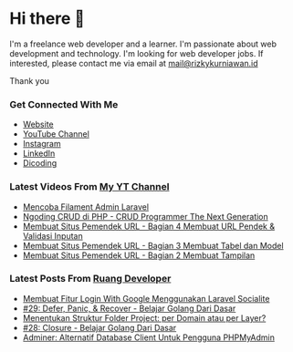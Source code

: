 # Hi there 👋

I'm a freelance web developer and a learner. I'm passionate about web development and technology. I'm looking for web developer jobs. If interested, please contact me via email at mail@rizkykurniawan.id

Thank you

### Get Connected With Me
- [Website](https://www.rizkykurniawan.id)
- [YouTube Channel](https://www.youtube.com/kykurniawan)
- [Instagram](https://instagram.com/qwertykurniawan)
- [LinkedIn](https://www.linkedin.com/in/kykurniawan/)
- [Dicoding](https://www.dicoding.com/users/rizkykurniawan)

### Latest Videos From [My YT Channel](https://www.youtube.com/kykurniawan)
<!-- YOUTUBE:START -->
- [Mencoba Filament Admin Laravel](https://www.youtube.com/watch?v=I2gtdn-S9h8)
- [Ngoding CRUD di PHP -  CRUD Programmer The Next Generation](https://www.youtube.com/watch?v=vr0OO-IQ4w4)
- [Membuat Situs Pemendek URL - Bagian 4 Membuat URL Pendek &amp; Validasi Inputan](https://www.youtube.com/watch?v=zmLwSpuMzKY)
- [Membuat Situs Pemendek URL - Bagian 3 Membuat Tabel dan Model](https://www.youtube.com/watch?v=YPmMm17XQDc)
- [Membuat Situs Pemendek URL - Bagian 2 Membuat Tampilan](https://www.youtube.com/watch?v=fW2CVksow9k)
<!-- YOUTUBE:END -->

### Latest Posts From [Ruang Developer](https://www.ruangdeveloper.com)
<!-- RUANGDEVELOPER:START -->
- [Membuat Fitur Login With Google Menggunakan Laravel Socialite](https://www.ruangdeveloper.com/blog/membuat-fitur-login-with-google-menggunakan-laravel-socialite/)
- [#29: Defer, Panic, &amp; Recover - Belajar Golang Dari Dasar](https://www.ruangdeveloper.com/blog/golang-defer-panic-recover/)
- [Menentukan Struktur Folder Project: per Domain atau per Layer?](https://www.ruangdeveloper.com/blog/menentukan-struktur-folder-project-per-domain-atau-per-layer/)
- [#28: Closure - Belajar Golang Dari Dasar](https://www.ruangdeveloper.com/blog/golang-closure/)
- [Adminer: Alternatif Database Client Untuk Pengguna PHPMyAdmin](https://www.ruangdeveloper.com/blog/adminer-alternatif-database-client-untuk-pengguna-phpmyadmin/)
<!-- RUANGDEVELOPER:END -->


